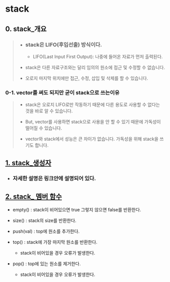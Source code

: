 # stack

## 0. stack_개요
> * ### stack은 LIFO(후입선출) 방식이다.
>   - LIFO(Last Input First Output): 나중에 들어온 자료가 먼저 출력된다.
>
> * stack은 다른 자료구조와는 달리 임의의 원소에 접근 및 수정할 수 없습니다.
>
> * 오로지 마지막 위치에만 접근, 수정, 삽입 및 삭제를 할 수 있습니다.

### 0-1. vector를 써도 되지만 굳이 stack으로 쓰는이유
> * stack은 오로지 LIFO로만 작동하기 때문에 다른 용도로 사용할 수 없다는 것을 바로 알 수 있습니다.
>
> * But, vector를 사용하면 stack으로 사용을 안 할 수 있기 때문에 가독성이 떨어질 수 있습니다. 
>
> * vector와 stack에서 성능은 큰 차이가 없습니다. 가독성을 위해 stack을 쓰기도 합니다.

## [1. stack_생성자](https://github.com/Hwan9915/Algorithm/blob/main/C%2B%2B%20STL%20Container/stack/stack_constructor.cpp)

- ### 자세한 설명은 링크안에 설명되어 있다.

  
## [2. stack_ 멤버 함수](https://github.com/Hwan9915/Algorithm/blob/main/C%2B%2B%20STL%20Container/stack/stack.cpp)

+ empty() : stack이 비어있으면 true 그렇지 않으면 false를 반환한다.


+ size() : stack의 size를 반환한다.


+ push(val) : top에 원소를 추가한다.
  

+ top() : stack에 가장 마지막 원소를 반환한다.
  - stack이 비어있을 경우 오류가 발생한다.


+ pop() : top에 있는 원소를 제거한다.
  - stack이 비어있을 경우 오류가 발생한다.